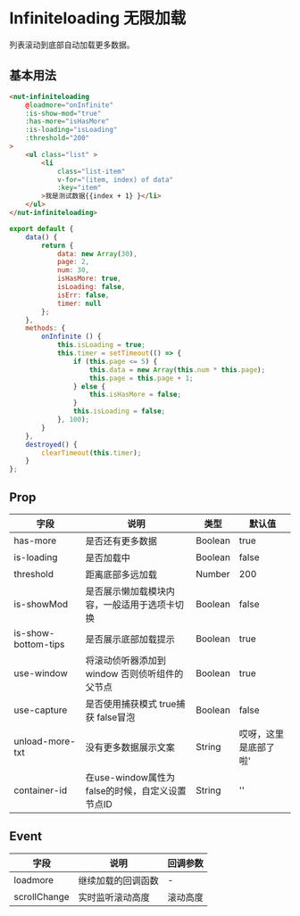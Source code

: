 # Infiniteloading 无限加载
列表滚动到底部自动加载更多数据。

## 基本用法

```html
<nut-infiniteloading 
    @loadmore="onInfinite" 
    :is-show-mod="true" 
    :has-more="isHasMore" 
    :is-loading="isLoading" 
    :threshold="200"
>
    <ul class="list" >
        <li 
            class="list-item" 
            v-for="(item, index) of data" 
            :key="item"
        >我是测试数据{{index + 1} }</li>
    </ul>
</nut-infiniteloading>
```
```javascript
export default {
    data() {
        return {
            data: new Array(30),
            page: 2,
            num: 30,
            isHasMore: true,
            isLoading: false,
            isErr: false,
            timer: null
        };
    },
    methods: {
        onInfinite () {
            this.isLoading = true;
            this.timer = setTimeout(() => {
                if (this.page <= 5) {
                    this.data = new Array(this.num * this.page);
                    this.page = this.page + 1;
                } else {
                    this.isHasMore = false;
                }
                this.isLoading = false;
            }, 100);
        }
    },
    destroyed() {
        clearTimeout(this.timer);
    }
};
```

## Prop

| 字段 | 说明 | 类型 | 默认值
|----- | ----- | ----- | -----
| has-more | 是否还有更多数据 | Boolean | true
| is-loading | 是否加载中 | Boolean | false
| threshold | 距离底部多远加载 | Number | 200
| is-showMod | 是否展示懒加载模块内容，一般适用于选项卡切换 | Boolean | false
| is-show-bottom-tips | 是否展示底部加载提示 | Boolean | true
| use-window | 将滚动侦听器添加到 window 否则侦听组件的父节点 | Boolean | true
| use-capture | 是否使用捕获模式 true捕获 false冒泡 | Boolean | false
| unload-more-txt | 没有更多数据展示文案 | String | 哎呀，这里是底部了啦' 
| container-id | 在use-window属性为false的时候，自定义设置节点ID | String | ''

## Event

| 字段 | 说明 | 回调参数
|----- | ----- | -----
| loadmore | 继续加载的回调函数 | -
| scrollChange | 实时监听滚动高度 | 滚动高度

